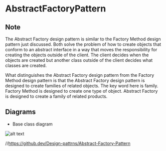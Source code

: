 # AbstractFactoryPattern

Note
--------------
The Abstract Factory design pattern is similar to the Factory Method design pattern just discussed. Both solve the problem of how to create objects that conform to an abstract interface in a way that moves the responsibility for creating the objects outside of the client. The client decides when the objects are created but another class outside of the client decides what classes are created.

What distinguishes the Abstract Factory design pattern from the Factory Method design pattern is that the Abstract Factory design pattern is designed to create families of related objects. The key word here is family. Factory Method is designed to create one type of object. Abstract Factory is designed to create a family of related products.

Diagrams
--------------
- Base class diagram

![alt text](./Abstract-Factory-Pattern.png)

//https://github.dev/Design-pattrns/Abstract-Factory-Pattern
